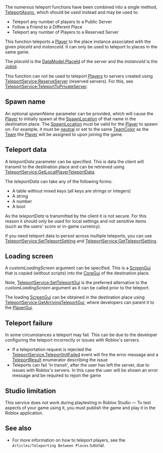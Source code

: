 The numerous teleport functions have been combined into a single method, [TeleportAsync](https://developer.roblox.com/en-us/api-reference/function/TeleportService/TeleportAsync), which should be used instead and may be used to:

*   Teleport any number of players to a Public Server
*   Follow a Friend to a Different Place
*   Teleport any number of Players to a Reserved Server

This function teleports a [Player](https://developer.roblox.com/en-us/api-reference/class/Player) to the place instance associated with the given _placeId_ and _instanceId_. It can only be used to teleport to places in the same game.

The _placeId_ is the [DataModel.PlaceId](https://developer.roblox.com/en-us/api-reference/property/DataModel/PlaceId) of the server and the _instanceId_ is the [JobId](https://developer.roblox.com/en-us/api-reference/property/DataModel/JobId).

This function can not be used to teleport [Players](https://developer.roblox.com/en-us/api-reference/class/Player) to servers created using [TeleportService:ReserveServer](https://developer.roblox.com/en-us/api-reference/function/TeleportService/ReserveServer) (reserved servers). For this, see [TeleportService:TeleportToPrivateServer](https://developer.roblox.com/en-us/api-reference/function/TeleportService/TeleportToPrivateServer).

Spawn name
----------

An optional _spawnName_ parameter can be provided, which will cause the [Player](https://developer.roblox.com/en-us/api-reference/class/Player) to initially spawn at the [SpawnLocation](https://developer.roblox.com/en-us/api-reference/class/SpawnLocation) of that name in the destination place. The [SpawnLocation](https://developer.roblox.com/en-us/api-reference/class/SpawnLocation) must be valid for the [Player](https://developer.roblox.com/en-us/api-reference/class/Player) to spawn on. For example, it must be [neutral](https://developer.roblox.com/en-us/api-reference/property/SpawnLocation/Neutral) or set to the same [TeamColor](https://developer.roblox.com/en-us/api-reference/property/SpawnLocation/TeamColor) as the [Team](https://developer.roblox.com/en-us/api-reference/class/Team) the [Player](https://developer.roblox.com/en-us/api-reference/class/Player) will be assigned to upon joining the game.

Teleport data
-------------

A _teleportData_ parameter can be specified. This is data the client will transmit to the destination place and can be retrieved using [TeleportService:GetLocalPlayerTeleportData](https://developer.roblox.com/en-us/api-reference/function/TeleportService/GetLocalPlayerTeleportData).

The _teleportData_ can take any of the following forms:

*   A table without mixed keys (all keys are strings or integers)
*   A string
*   A number
*   A bool

As the _teleportData_ is transmitted by the client it is not secure. For this reason it should only be used for local settings and not sensitive items (such as the users' score or in-game currency).

If you need teleport data to persist across multiple teleports, you can use [TeleportService:SetTeleportSetting](https://developer.roblox.com/en-us/api-reference/function/TeleportService/SetTeleportSetting) and [TeleportService:GetTeleportSetting](https://developer.roblox.com/en-us/api-reference/function/TeleportService/GetTeleportSetting).

Loading screen
--------------

A _customLoadingScreen_ argument can be specified. This is a [ScreenGui](https://developer.roblox.com/en-us/api-reference/class/ScreenGui) that is copied (without scripts) into the [CoreGui](https://developer.roblox.com/en-us/api-reference/class/CoreGui) of the destination place.

Note, [TeleportService:SetTeleportGui](https://developer.roblox.com/en-us/api-reference/function/TeleportService/SetTeleportGui) is the preferred alternative to the _customLoadingScreen_ argument as it can be called prior to the teleport.

The loading [ScreenGui](https://developer.roblox.com/en-us/api-reference/class/ScreenGui) can be obtained in the destination place using [TeleportService:GetArrivingTeleportGui](https://developer.roblox.com/en-us/api-reference/function/TeleportService/GetArrivingTeleportGui), where developers can parent it to the [PlayerGui](https://developer.roblox.com/en-us/api-reference/class/PlayerGui).

Teleport failure
----------------

In some circumstances a teleport may fail. This can be due to the developer configuring the teleport incorrectly or issues with Roblox's servers.

*   If a teleportation request is rejected the [TeleportService.TeleportInitFailed](https://developer.roblox.com/en-us/api-reference/event/TeleportService/TeleportInitFailed) event will fire the error message and a [TeleportResult](https://developer.roblox.com/en-us/api-reference/enum/TeleportResult) enumerator describing the issue
*   Teleports can fail 'in transit', after the user has left the server, due to issues with Roblox's servers. In this case the user will be shown an error message and be required to rejoin the game

Studio limitation
-----------------

This service does not work during playtesting in Roblox Studio — To test aspects of your game using it, you must publish the game and play it in the Roblox application.

See also
--------

*   For more information on how to teleport players, see the `Articles/Teleporting Between Places` tutorial.
